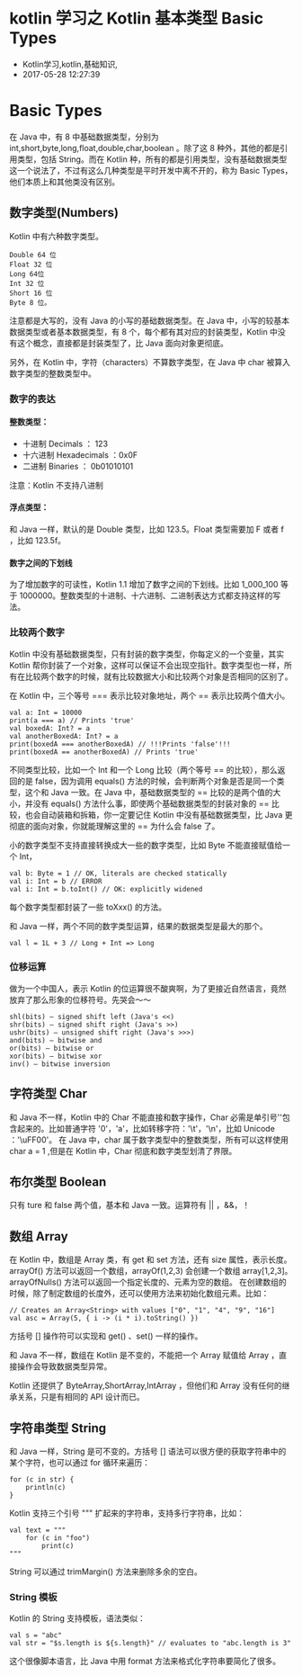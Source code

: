 # kotlin 学习之 Kotlin 基本类型 Basic Types
- Kotlin学习,kotlin,基础知识,
- 2017-05-28 12:27:39


# Basic Types

在 Java 中，有 8 中基础数据类型，分别为 int,short,byte,long,float,double,char,boolean 。除了这 8 种外，其他的都是引用类型，包括 String。而在 Kotlin 种，所有的都是引用类型，没有基础数据类型这一个说法了，不过有这么几种类型是平时开发中离不开的，称为 Basic Types，他们本质上和其他类没有区别。

## 数字类型(Numbers)

Kotlin 中有六种数字类型。

    Double 64 位
    Float 32 位
    Long 64位
    Int 32 位
    Short 16 位
    Byte 8 位。

注意都是大写的，没有 Java 的小写的基础数据类型。在 Java 中，小写的较基本数据类型或者基本数据类型，有 8 个，每个都有其对应的封装类型，Kotlin 中没有这个概念，直接都是封装类型了，比 Java 面向对象更彻底。

另外，在 Kotlin 中，字符（characters）不算数字类型，在 Java 中 char 被算入数字类型的整数类型中。

### 数字的表达
#### 整数类型：

* 十进制 Decimals  ： 123
* 十六进制 Hexadecimals ：0x0F
* 二进制 Binaries ： 0b01010101

注意：Kotlin 不支持八进制

#### 浮点类型：

和 Java 一样，默认的是 Double 类型，比如 123.5。Float 类型需要加 F 或者 f ，比如 123.5f。

#### 数字之间的下划线

为了增加数字的可读性，Kotlin 1.1 增加了数字之间的下划线。比如 1_000_100 等于 1000000。整数类型的十进制、十六进制、二进制表达方式都支持这样的写法。

### 比较两个数字
Kotlin 中没有基础数据类型，只有封装的数字类型，你每定义的一个变量，其实 Kotlin 帮你封装了一个对象，这样可以保证不会出现空指针。数字类型也一样，所有在比较两个数字的时候，就有比较数据大小和比较两个对象是否相同的区别了。

在 Kotlin 中，三个等号 === 表示比较对象地址，两个 == 表示比较两个值大小。

    val a: Int = 10000
    print(a === a) // Prints 'true'
    val boxedA: Int? = a
    val anotherBoxedA: Int? = a
    print(boxedA === anotherBoxedA) // !!!Prints 'false'!!!
    print(boxedA == anotherBoxedA) // Prints 'true'

不同类型比较，比如一个 Int 和一个 Long 比较（两个等号 == 的比较），那么返回的是 false，因为调用 equals() 方法的时候，会判断两个对象是否是同一个类型，这个和 Java 一致。在 Java 中，基础数据类型的 == 比较的是两个值的大小，并没有 equals() 方法什么事，即使两个基础数据类型的封装对象的 == 比较，也会自动装箱和拆箱，你一定要记住 Kotlin 中没有基础数据类型，比 Java 更彻底的面向对象，你就能理解这里的 == 为什么会 false 了。

小的数字类型不支持直接转换成大一些的数字类型，比如 Byte 不能直接赋值给一个 Int，

    val b: Byte = 1 // OK, literals are checked statically
    val i: Int = b // ERROR
    val i: Int = b.toInt() // OK: explicitly widened

每个数字类型都封装了一些 toXxx() 的方法。

和 Java 一样，两个不同的数字类型运算，结果的数据类型是最大的那个。

    val l = 1L + 3 // Long + Int => Long

### 位移运算

做为一个中国人，表示 Kotlin 的位运算很不酸爽啊，为了更接近自然语言，竟然放弃了那么形象的位移符号。先哭会～～

    shl(bits) – signed shift left (Java's <<)
    shr(bits) – signed shift right (Java's >>)
    ushr(bits) – unsigned shift right (Java's >>>)
    and(bits) – bitwise and
    or(bits) – bitwise or
    xor(bits) – bitwise xor
    inv() – bitwise inversion


## 字符类型 Char
和 Java 不一样，Kotlin 中的 Char 不能直接和数字操作，Char 必需是单引号''包含起来的。比如普通字符 '0'，'a'，比如转移字符：'\t'，'\n'，比如 Unicode ：'\uFF00'。
在 Java 中，char 属于数字类型中的整数类型，所有可以这样使用 char a = 1 ,但是在 Kotlin 中，Char 彻底和数字类型划清了界限。

## 布尔类型 Boolean

只有 ture 和 false 两个值，基本和 Java 一致。运算符有 || ，&&，！

## 数组 Array

在 Kotlin 中，数组是 Array 类，有 get 和 set 方法，还有 size 属性，表示长度。
arrayOf() 方法可以返回一个数组，arrayOf(1,2,3) 会创建一个数组 array[1,2,3]。
arrayOfNulls() 方法可以返回一个指定长度的、元素为空的数组。
在创建数组的时候，除了制定数组的长度外，还可以使用方法来初始化数组元素。比如：

    // Creates an Array<String> with values ["0", "1", "4", "9", "16"]
    val asc = Array(5, { i -> (i * i).toString() })

方括号 [] 操作符可以实现和 get() 、set() 一样的操作。

和 Java 不一样，数组在 Kotlin 是不变的，不能把一个 Array<String> 赋值给 Array<Any> ，直接操作会导致数据类型异常。

Kotlin 还提供了 ByteArray,ShortArray,IntArray ，但他们和 Array 没有任何的继承关系，只是有相同的 API 设计而已。

## 字符串类型 String

和 Java 一样，String 是可不变的。方括号 [] 语法可以很方便的获取字符串中的某个字符，也可以通过 for 循环来遍历：

    for (c in str) {
        println(c)
    }

Kotlin 支持三个引号 """ 扩起来的字符串，支持多行字符串，比如：
    
    val text = """
        for (c in "foo")
            print(c)
    """

String 可以通过 trimMargin() 方法来删除多余的空白。

### String 模板
Kotlin 的 String 支持模板，语法类似：

    val s = "abc"
    val str = "$s.length is ${s.length}" // evaluates to "abc.length is 3"

这个很像脚本语言，比 Java 中用 format 方法来格式化字符串要简化了很多。